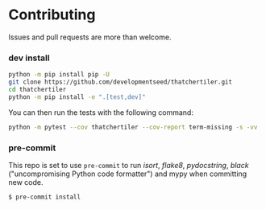 # Contributing

Issues and pull requests are more than welcome.

### dev install

```bash
python -m pip install pip -U
git clone https://github.com/developmentseed/thatchertiler.git
cd thatchertiler
python -m pip install -e ".[test,dev]"
```

You can then run the tests with the following command:

```sh
python -m pytest --cov thatchertiler --cov-report term-missing -s -vv
```

### pre-commit

This repo is set to use `pre-commit` to run *isort*, *flake8*, *pydocstring*, *black* ("uncompromising Python code formatter") and mypy when committing new code.

```bash
$ pre-commit install
```
